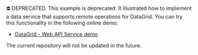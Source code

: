 ⛔ DEPRECATED. This example is deprecated. It illustrated how to implement a data service that supports remote operations for DataGrid. You can try this functionality in the following online demo:

- [DataGrid - Web API Service demo](https://js.devexpress.com/Demos/WidgetsGallery/Demo/DataGrid/WebAPIService/)

The current repository will not be updated in the future.